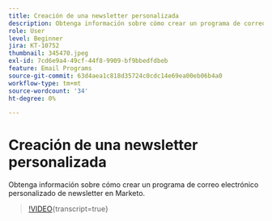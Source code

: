 ```yaml
---
title: Creación de una newsletter personalizada
description: Obtenga información sobre cómo crear un programa de correo electrónico personalizado de newsletter en Marketo.
role: User
level: Beginner
jira: KT-10752
thumbnail: 345470.jpeg
exl-id: 7cd6e9a4-49cf-44f8-9909-bf9bbedfdbeb
feature: Email Programs
source-git-commit: 63d4aea1c818d35724c0cdc14e69ea00eb06b4a0
workflow-type: tm+mt
source-wordcount: '34'
ht-degree: 0%

---
```


# Creación de una newsletter personalizada

Obtenga información sobre cómo crear un programa de correo electrónico personalizado de newsletter en Marketo.

>[!VIDEO](https://video.tv.adobe.com/v/345470/?quality=12&learn=on){transcript=true}
